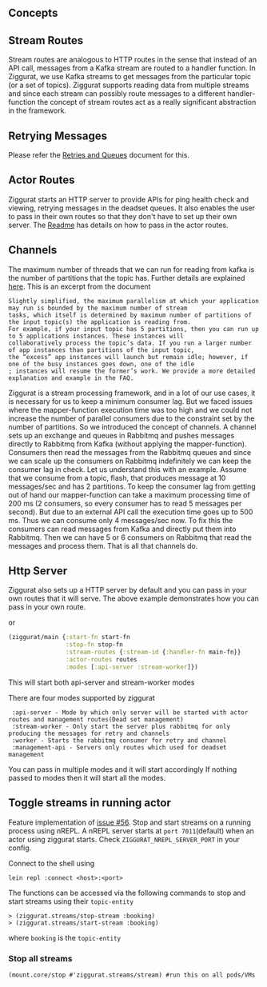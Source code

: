 ## Concepts

Stream Routes
 -
Stream routes are analogous to HTTP routes in the sense that instead of an API call, messages from a Kafka stream are routed to a handler function.
In Ziggurat, we use Kafka streams to get messages from the particular topic (or a set of topics). Ziggurat supports reading
data from multiple streams and since each stream can possibly route messages to a different handler-function the concept
of stream routes act as a really significant abstraction in the framework.

Retrying Messages
-
Please refer the [Retries and Queues](retries_and_queues.md) document for this.

Actor Routes
 -
Ziggurat starts an HTTP server to provide APIs for ping health check and viewing, retrying messages in the deadset queues.
It also enables the user to pass in their own routes so that they don't have to set up their own server. The [Readme](../README.md)
has details on how to pass in the actor routes.

Channels
 -
The maximum number of threads that we can run for reading from kafka is the number of partitions that the topic has. Further details are explained
[here](https://docs.confluent.io/current/streams/architecture.html). This is an excerpt from the document
```
Slightly simplified, the maximum parallelism at which your application may run is bounded by the maximum number of stream
tasks, which itself is determined by maximum number of partitions of the input topic(s) the application is reading from.
For example, if your input topic has 5 partitions, then you can run up to 5 applications instances. These instances will
collaboratively process the topic’s data. If you run a larger number of app instances than partitions of the input topic,
the “excess” app instances will launch but remain idle; however, if one of the busy instances goes down, one of the idle
; instances will resume the former’s work. We provide a more detailed explanation and example in the FAQ.
```
Ziggurat is a stream processing framework, and in a lot of our use cases, it is necessary for us to keep a minimum consumer lag.
But we faced issues where the mapper-function execution time was too high and we could not increase the number of parallel consumers
due to the constraint set by the number of partitions. So we introduced the concept of channels. A channel sets up an exchange
and queues in Rabbitmq and pushes messages directly to Rabbitmq from Kafka (without applying the mapper-function). Consumers
then read the messages from the Rabbitmq queues and since we can scale up the consumers on Rabbitmq indefinitely we can keep
the consumer lag in check.
Let us understand this with an example. Assume that we consume from a topic, flash, that produces message at 10 messages/sec and has 2 partitions.
To keep the consumer lag from getting out of hand our mapper-function can take a maximum processing time of 200 ms
(2 consumers, so every consumer has to read 5 messages per second). But due to an external API call the execution time goes up
to 500 ms. Thus we can consume only 4 messages/sec now. To fix this the consumers can read messages from Kafka and directly put
them into Rabbitmq. Then we can have 5 or 6 consumers on Rabbitmq that read the messages and process them. That is all that
channels do. 

## Http Server
Ziggurat also sets up a HTTP server by default and you can pass in your own routes that it will serve. The above example demonstrates
how you can pass in your own route.

or

```clojure
(ziggurat/main {:start-fn start-fn
                :stop-fn stop-fn
                :stream-routes {:stream-id {:handler-fn main-fn}}
                :actor-routes routes
                :modes [:api-server :stream-worker]})
```

This will start both api-server and stream-worker modes

There are four modes supported by ziggurat

```
 :api-server - Mode by which only server will be started with actor routes and management routes(Dead set management)
 :stream-worker - Only start the server plus rabbitmq for only producing the messages for retry and channels
 :worker - Starts the rabbitmq consumer for retry and channel
 :management-api - Servers only routes which used for deadset management
```

You can pass in multiple modes and it will start accordingly
If nothing passed to modes then it will start all the modes.


## Toggle streams in running actor

Feature implementation of [issue #56](https://github.com/gojek/ziggurat/issues/56). Stop and start streams on a running process using nREPL. A nREPL server starts at `port 7011`(default) when an actor using ziggurat starts. Check `ZIGGURAT_NREPL_SERVER_PORT` in your config.

Connect to the shell using

```shell
lein repl :connect <host>:<port>
```

The functions can be accessed via the following commands to stop and start streams using their `topic-entity`

```shell
> (ziggurat.streams/stop-stream :booking)
> (ziggurat.streams/start-stream :booking)
```

where `booking` is the `topic-entity`


### Stop all streams
```shell
(mount.core/stop #'ziggurat.streams/stream) #run this on all pods/VMs
```
